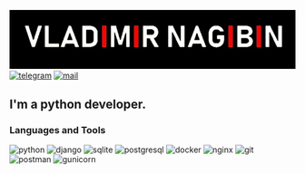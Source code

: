 [![Header](https://github.com/VladimirNagibin/VladimirNagibin/blob/main/assets/pic.jpg)](https://github.com/VladimirNagibin)
[![telegram](https://img.shields.io/badge/Telegram-2ec2ec?style=for-the-badge&logo=Telegram&logoColor=ffffff)](https://t.me/bob_140)
[![mail](https://img.shields.io/badge/mail-2ec2ec?style=for-the-badge&logo=mail&logoColor=ffffff)](https://t.me/bob_140)
## I'm a python developer. 

### Languages and Tools
![python](https://img.shields.io/badge/python-000000?style=for-the-badge&logo=python&logoColor=fff85b)
![django](https://img.shields.io/badge/django-000000?style=for-the-badge&logo=django&logoColor=3cea96)
![sqlite](https://img.shields.io/badge/sqlite-000000?style=for-the-badge&logo=sqlite&logoColor=ccfffb)
![postgresql](https://img.shields.io/badge/postgresql-000000?style=for-the-badge&logo=postgresql&logoColor=aef6ff)
![docker](https://img.shields.io/badge/docker-000000?style=for-the-badge&logo=docker&logoColor=0dabe6)
![nginx](https://img.shields.io/badge/nginx-000000?style=for-the-badge&logo=nginx&logoColor=6ff020)
![git](https://img.shields.io/badge/git-000000?style=for-the-badge&logo=git&logoColor=ffb19c)
![postman](https://img.shields.io/badge/postman-000000?style=for-the-badge&logo=postman&logoColor=FFFFFF)
![gunicorn](https://img.shields.io/badge/gunicorn-000000?style=for-the-badge&logo=gunicorn&logoColor=cbffb8)